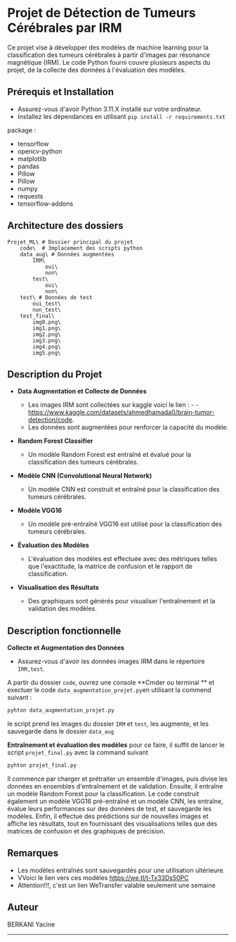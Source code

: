 # Projet de Détection de Tumeurs Cérébrales par IRM

Ce projet vise à développer des modèles de machine learning pour la classification des tumeurs cérébrales à partir d'images par résonance magnétique (IRM). Le code Python fourni couvre plusieurs aspects du projet, de la collecte des données à l'évaluation des modèles.

## Prérequis et Installation

- Assurez-vous d'avoir Python 3.11.X installé sur votre ordinateur.
- Installez les dépendances en utilisant `pip install -r requirements.txt`

package :
- tensorflow
- opencv-python
- matplotlib
- pandas
- Pillow
- Pillow
- numpy
- requests
- tensorflow-addons


## Architecture des dossiers
```
Projet_ML\ # Dossier principal du projet
    code\  # 3mplacement des scripts python
    data_aug\ # Données augmentées
		IRM\
			oui\
			non\
		test\
			oui\
			non\
    test\ # Données de test
		oui_test\
		non_test\
    test_final\
		img0.png\ 
		img1.png\ 
		img2.png\
		img3.png\
		img4.png\
		img5.png\ 
```

## Description du Projet

- **Data Augmentation et Collecte de Données**
  - Les images IRM sont collectées sur kaggle voici le lien : - -https://www.kaggle.com/datasets/ahmedhamada0/brain-tumor-detection/code.
  - Les données sont augmentées pour renforcer la capacité du modèle.

- **Random Forest Classifier**
  - Un modèle Random Forest est entraîné et évalué pour la classification des tumeurs cérébrales.

- **Modèle CNN (Convolutional Neural Network)**
  - Un modèle CNN est construit et entraîné pour la classification des tumeurs cérébrales.
  
- **Modèle VGG16**
  - Un modèle pré-entraîné VGG16 est utilisé pour la classification des tumeurs cérébrales.

- **Évaluation des Modèles**
  - L'évaluation des modèles est effectuée avec des métriques telles que l'exactitude, la matrice de confusion et le rapport de classification.

- **Visualisation des Résultats**
  - Des graphiques sont générés pour visualiser l'entraînement et la validation des modèles.

## Description fonctionnelle

**Collecte et Augmentation des Données**
   - Assurez-vous d'avoir les données images IRM dans le répertoire `IRM,test`.

A partir du dossier `code`, ouvrez une console **Cmder ou terminal ** et exectuer le code `data_augmentation_projet.py`en utilisant la commend suivant :
```bash
pyhton data_augmentation_projet.py
```
le script prend les images du dossier `IRM` et `test`, les augmente, et les sauvegarde dans le dossier `data_aug`

**Entraînement et évaluation des modèles**
pour ce faire, il suffit de lancer le script `projet_final.py` avec la command suivant
```bash
pyhton projet_final.py
```
Il commence par charger et prétraiter un ensemble d'images, puis divise les données en ensembles d'entraînement et de validation. Ensuite, il entraîne un modèle Random Forest pour la classification. Le code construit également un modèle VGG16 pré-entraîné et un modèle CNN, les entraîne, évalue leurs performances sur des données de test, et sauvegarde les modèles. Enfin, il effectue des prédictions sur de nouvelles images et affiche les résultats, tout en fournissant des visualisations telles que des matrices de confusion et des graphiques de précision.



## Remarques

- Les modèles entraînés sont sauvegardés pour une utilisation ultérieure. 
- VVoici le lien vers ces modèles https://we.tl/t-Tx33Ds50PC
- Attention!!!, c'est un lien WeTransfer valable seulement une semaine 

## Auteur

BERKANI Yacine

---
